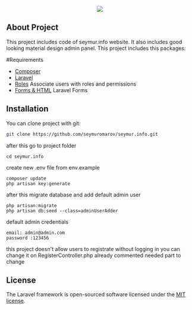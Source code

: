 <p align="center"><img src="https://laravel.com/assets/img/components/logo-laravel.svg"></p>

## About Project

This project includes code of seymur.info website.
It also includes good looking material design admin panel.
This project includes this packages: 

#Requirements
* [Composer](https://getcomposer.org/)
* [Laravel](https://laravel.com/)
* [Roles](https://github.com/spatie/laravel-permission) Associate users with roles and permissions 
* [Forms & HTML](https://laravelcollective.com/docs/5.2/html) Laravel Forms

## Installation

You can clone project with git:
``` bash
git clone https://github.com/seymuromarov/seymur.info.git
```

after this go to project folder
``` 
cd seymur.info
```

create new .env file from env.example

``` 
composer update
php artisan key:generate
```

after this migrate database and add default admin user
``` 
php artisan:migrate
php artisan db:seed --class=adminUserAdder
```
default admin credentials 
``` 
email: admin@admin.com
password :123456
```



this project doesn't allow users to registrate without logging in you can change it on
RegisterController.php already commented needed part to change
## License

The Laravel framework is open-sourced software licensed under the [MIT license](http://opensource.org/licenses/MIT).
